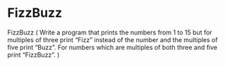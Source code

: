 # FizzBuzz
FizzBuzz ( Write a program that prints the numbers from 1 to 15 but for multiples of three print “Fizz”  instead of the number and the multiples of five print “Buzz”. For numbers which are multiples of both three and five print “FizzBuzz”. )
